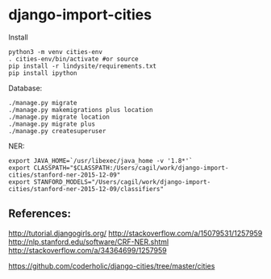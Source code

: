 # django-import-cities

Install


    python3 -m venv cities-env
    . cities-env/bin/activate #or source
    pip install -r lindysite/requirements.txt
    pip install ipython


Database:


    ./manage.py migrate
    ./manage.py makemigrations plus location
    ./manage.py migrate location
    ./manage.py migrate plus
    ./manage.py createsuperuser


NER:


    export JAVA_HOME=`/usr/libexec/java_home -v '1.8*'`
    export CLASSPATH="$CLASSPATH:/Users/cagil/work/django-import-cities/stanford-ner-2015-12-09"
    export STANFORD_MODELS="/Users/cagil/work/django-import-cities/stanford-ner-2015-12-09/classifiers"


## References:
http://tutorial.djangogirls.org/
http://stackoverflow.com/a/15079531/1257959
http://nlp.stanford.edu/software/CRF-NER.shtml
http://stackoverflow.com/a/34364699/1257959

https://github.com/coderholic/django-cities/tree/master/cities
